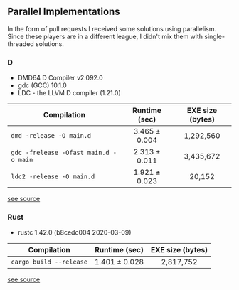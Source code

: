 ## Parallel Implementations

In the form of pull requests I received some solutions
using parallelism. Since these players are in a different league,
I didn't mix them with single-threaded solutions.


### D

* DMD64 D Compiler v2.092.0
* gdc (GCC) 10.1.0
* LDC - the LLVM D compiler (1.21.0)

| Compilation | Runtime (sec) | EXE size (bytes) |
|-----|:---:|:---:|
| `dmd -release -O main.d` | 3.465 ± 0.004 | 1,292,560 |
| `gdc -frelease -Ofast main.d -o main` | 2.313 ± 0.011 | 3,435,672 |
| `ldc2 -release -O main.d` | 1.921 ± 0.023 | 20,152 |

[see source](d)


### Rust

* rustc 1.42.0 (b8cedc004 2020-03-09)

| Compilation | Runtime (sec) | EXE size (bytes) |
|-----|:---:|:---:|
| `cargo build --release` | 1.401 ± 0.028 | 2,817,752 |

[see source](rust)
